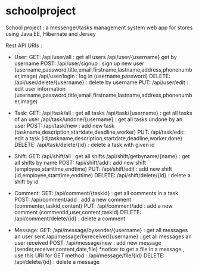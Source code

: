 # schoolproject
School project : a messenger/tasks management system web app for stores using Java EE, Hibernate and Jersey

Rest API URIs :

- User: 
	GET: 	/api/user/all : get all users
		/api/user/{username} get by username
	POST:	/api/user/signup : sign up new user (username,password,title,email,firstname,lastname,address,phonenumber,image)
		/api/user/login : log in (username,password)
	DELETE: /api/user/delete/{username} : delete by username
	PUT: 	/api/user/edit : edit user information (username,password,title,email,firstname,lastname,address,phonenumber,image)

- Task:
	GET: 	/api/task/all : get all tasks
		/api/task/{username} : get all tasks of an user
		/api/task/undone/{username} : get all tasks undone by an user
	POST: 	/api/task/new : add new task (taskname,description,startdate,deadline,worker)
	PUT: 	/api/task/edit: edit a task (id,taskname,description,startdate,deadline,worker,done)
	DELETE:	/api/task/delete/{id} : delete a task with given id

- Shift:
	GET: 	/api/shift/all : get all shifts
		/api/shift/getbyname/{name} : get all shifts by name
	POST:	/api/shift/add : add new shift (employee,starttime,endtime)
	PUT:	/api/shift/edit : add new shift (id,employee,starttime,endtime)
	DELETE: /api/shift/delete/{id} : delete a shift by id

- Comment: 
	GET: 	/api/comment/{taskid} : get all comments in a task
	POST: 	/api/comment/add : add a new comment (commenter,taskid,content)
	PUT:	/api/comment/add : add a new comment (commentid,user,content,taskid)
	DELETE: /api/comment/delete/{id} : delete a comment 

- Message: 
	GET:	/api/message/bysender/{username} : get all messages an user sent
		/api/message/byreceiver/{username} : get all messages an user received
	POST:	/api/message/new : add new message (sender,receiver,content,date,file)
		*notice: to get a file in a message , use this URI for GET method : /api/message/file/{id}
	DELETE:	/api/delete/{id} : delete a message
	